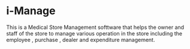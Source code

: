 # i-Manage
This is a Medical Store Management softtware that helps the owner and staff of the store to manage various operation in the store including the employee , purchase , dealer and expenditure management.
